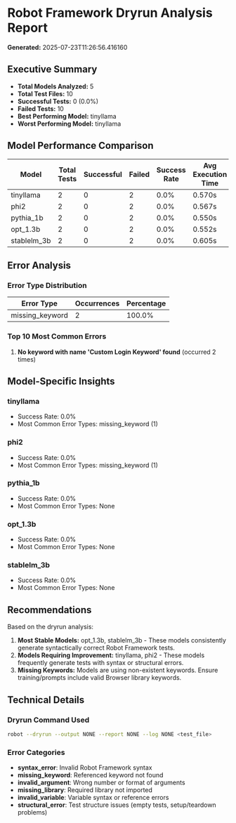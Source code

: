 # Robot Framework Dryrun Analysis Report
**Generated:** 2025-07-23T11:26:56.416160

## Executive Summary

- **Total Models Analyzed:** 5
- **Total Test Files:** 10
- **Successful Tests:** 0 (0.0%)
- **Failed Tests:** 10
- **Best Performing Model:** tinyllama
- **Worst Performing Model:** tinyllama

## Model Performance Comparison

| Model | Total Tests | Successful | Failed | Success Rate | Avg Execution Time |
|-------|-------------|------------|--------|--------------|-------------------|
| tinyllama | 2 | 0 | 2 | 0.0% | 0.570s |
| phi2 | 2 | 0 | 2 | 0.0% | 0.567s |
| pythia_1b | 2 | 0 | 2 | 0.0% | 0.550s |
| opt_1.3b | 2 | 0 | 2 | 0.0% | 0.552s |
| stablelm_3b | 2 | 0 | 2 | 0.0% | 0.605s |

## Error Analysis

### Error Type Distribution

| Error Type | Occurrences | Percentage |
|------------|-------------|------------|
| missing_keyword | 2 | 100.0% |

### Top 10 Most Common Errors

1. **No keyword with name 'Custom Login Keyword' found** (occurred 2 times)

## Model-Specific Insights

### tinyllama
- Success Rate: 0.0%
- Most Common Error Types: missing_keyword (1)

### phi2
- Success Rate: 0.0%
- Most Common Error Types: missing_keyword (1)

### pythia_1b
- Success Rate: 0.0%
- Most Common Error Types: None

### opt_1.3b
- Success Rate: 0.0%
- Most Common Error Types: None

### stablelm_3b
- Success Rate: 0.0%
- Most Common Error Types: None

## Recommendations

Based on the dryrun analysis:

1. **Most Stable Models:** opt_1.3b, stablelm_3b - These models consistently generate syntactically correct Robot Framework tests.
2. **Models Requiring Improvement:** tinyllama, phi2 - These models frequently generate tests with syntax or structural errors.
4. **Missing Keywords:** Models are using non-existent keywords. Ensure training/prompts include valid Browser library keywords.

## Technical Details

### Dryrun Command Used
```bash
robot --dryrun --output NONE --report NONE --log NONE <test_file>
```

### Error Categories
- **syntax_error**: Invalid Robot Framework syntax
- **missing_keyword**: Referenced keyword not found
- **invalid_argument**: Wrong number or format of arguments
- **missing_library**: Required library not imported
- **invalid_variable**: Variable syntax or reference errors
- **structural_error**: Test structure issues (empty tests, setup/teardown problems)
